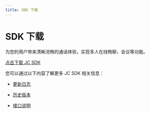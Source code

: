 ```yaml
---
title: SDK 下载
---
```

# SDK 下载

为您的用户带来清晰流畅的通话体验，实现多人在线畅聊，会议等功能。

[点击下载 JC
SDK](https://developer.juphoon.com/portal/cn/downloadsdk/download_sdk.php?filename=JC-SDK-Android-V2_1.tar.gz)

您可以通过以下内容了解更多 JC SDK 相关信息：

  - [更新日志](https://developer.juphoon.com/cn/document/V2.1/sdk/log/android.php)

  - [历史版本](https://developer.juphoon.com/cn/document/V2.1/sdk/version/android.php)

  - [接口说明](https://developer.juphoon.com/portal/reference/V2.1/android/)












